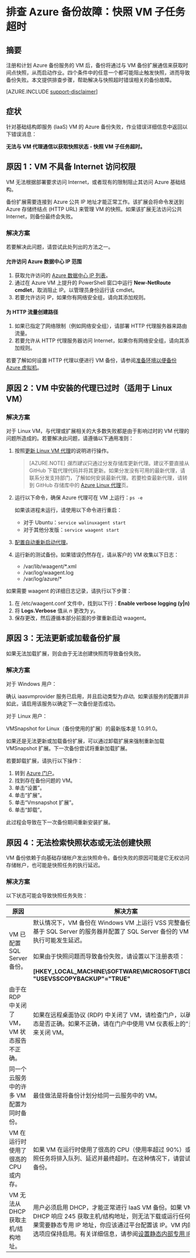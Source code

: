 <properties
    pageTitle="排查 Azure 备份故障：快照 VM 子任务超时 | Azure"
    description="与以下错误相关的 Azure VM 备份失败的症状、原因与解决方法：无法与 VM 代理通信以获取快照状态 - 快照 VM 子任务超时"
    services="backup"
    documentationcenter=""
    author="genlin"
    manager="cshepard"
    editor="" />
<tags
    ms.assetid="4b02ffa4-c48e-45f6-8363-73d536be4639"
    ms.service="backup"
    ms.workload="storage-backup-recovery"
    ms.tgt_pltfrm="na"
    ms.devlang="na"
    ms.topic="article"
    ms.date="02/07/2017"
    wacn.date="03/20/2017"
    ms.author="genli;markgal;" />  


# 排查 Azure 备份故障：快照 VM 子任务超时
## 摘要
注册和计划 Azure 备份服务的 VM 后，备份将通过与 VM 备份扩展通信来获取时间点快照，从而启动作业。四个条件中的任意一个都可能阻止触发快照，进而导致备份失败。本文提供排查步骤，帮助解决与快照超时错误相关的备份故障。

[AZURE.INCLUDE [support-disclaimer](../../includes/support-disclaimer.md)]

## 症状
针对基础结构即服务 (IaaS) VM 的 Azure 备份失败，作业错误详细信息中返回以下错误消息：

**无法与 VM 代理通信以获取快照状态 - 快照 VM 子任务超时。**
## 原因 1：VM 不具备 Internet 访问权限
VM 无法根据部署要求访问 Internet，或者现有的限制阻止其访问 Azure 基础结构。

备份扩展需要连接到 Azure 公共 IP 地址才能正常工作。该扩展会将命令发送到 Azure 存储终结点 (HTTP URL) 来管理 VM 的快照。如果该扩展无法访问公共 Internet，则备份最终会失败。

### 解决方案
若要解决此问题，请尝试此处列出的方法之一。
#### 允许访问 Azure 数据中心 IP 范围

1. 获取允许访问的 [Azure 数据中心 IP 列表](https://www.microsoft.com/en-us/download/details.aspx?id=42064)。
2. 通过在 Azure VM 上提升的 PowerShell 窗口中运行 **New-NetRoute cmdlet**，取消阻止 IP。以管理员身份运行该 cmdlet。
3. 若要允许访问 IP，如果你有网络安全组，请向其添加规则。

#### 为 HTTP 流量创建路径

1. 如果已指定了网络限制（例如网络安全组），请部署 HTTP 代理服务器来路由流量。
2. 若要允许从 HTTP 代理服务器访问 Internet，如果你有网络安全组，请向其添加规则。

若要了解如何设置 HTTP 代理以便进行 VM 备份，请参阅[准备环境以便备份 Azure 虚拟机](/documentation/articles/backup-azure-vms-prepare/#using-an-http-proxy-for-vm-backups/)。

## 原因 2：VM 中安装的代理已过时（适用于 Linux VM）

### 解决方案
对于 Linux VM，与代理或扩展相关的大多数失败都是由于影响过时的 VM 代理的问题所造成的。若要解决此问题，请遵循以下通用准则：

1. 按照[更新 Linux VM 代理](/documentation/articles/virtual-machines-linux-update-agent/)的说明进行操作。

	 >[AZURE.NOTE]
	 *强烈建议*只通过分发存储库更新代理。建议不要直接从 GitHub 下载代理代码并将其更新。如果分发没有可用的最新代理，请联系分发支持部门，了解如何安装最新代理。若要检查最新代理，请转到 GitHub 存储库中的 [Azure Linux 代理](https://github.com/Azure/WALinuxAgent/releases)页。

2. 运行以下命令，确保 Azure 代理可在 VM 上运行：`ps -e`

	如果该进程未运行，请使用以下命令进行重启：

	- 对于 Ubuntu：`service walinuxagent start`
	- 对于其他分发版：`service waagent start`

3. [配置自动重新启动代理](https://github.com/Azure/WALinuxAgent/wiki/Known-Issues#mitigate_agent_crash)。
4. 运行新的测试备份。如果错误仍然存在，请从客户的 VM 收集以下日志：

   - /var/lib/waagent/*.xml
   - /var/log/waagent.log
   - /var/log/azure/*

如果需要 waagent 的详细日志记录，请执行以下步骤：

1. 在 /etc/waagent.conf 文件中，找到以下行：**Enable verbose logging (y|n)**
2. 将 **Logs.Verbose** 值从 *n* 更改为 *y*。
3. 保存更改，然后遵循本部分前面的步骤重新启动 waagent。

## 原因 3：无法更新或加载备份扩展
如果无法加载扩展，则会由于无法创建快照而导致备份失败。

### 解决方案

对于 Windows 用户：

确认 iaasvmprovider 服务已启用，并且启动类型为*自动*。如果该服务的配置并非如此，请启用该服务以确定下一次备份是否成功。

对于 Linux 用户：

VMSnapshot for Linux（备份使用的扩展）的最新版本是 1.0.91.0。

如果还是无法更新或加载备份扩展，可以通过卸载扩展来强制重新加载 VMSnapshot 扩展。下一次备份尝试将重新加载扩展。

若要卸载扩展，请执行以下操作：

1. 转到 [Azure 门户](https://portal.azure.cn/)。
2. 找到存在备份问题的 VM。
3. 单击“设置”。
4. 单击“扩展”。
5. 单击“Vmsnapshot 扩展”。
6. 单击“卸载”。

此过程会导致在下一次备份期间重新安装扩展。

## 原因 4：无法检索快照状态或无法创建快照
VM 备份依赖于向基础存储帐户发出快照命令。备份失败的原因可能是它无权访问存储帐户，也可能是快照任务的执行延迟。

### 解决方案
以下状态可能会导致快照任务失败：

| 原因 | 解决方案 |
| --- | --- |
| VM 已配置 SQL Server 备份。 | 默认情况下，VM 备份在 Windows VM 上运行 VSS 完整备份。在运行基于 SQL Server 的服务器并配置了 SQL Server 备份的 VM 上，快照执行可能发生延迟。<br><br>如果由于快照问题而导致备份失败，请设置以下注册表项：<br><br>**[HKEY\_LOCAL\_MACHINE\\SOFTWARE\\MICROSOFT\\BCDRAGENT] "USEVSSCOPYBACKUP"="TRUE"** |
| 由于在 RDP 中关闭了 VM，VM 状态报告不正确。 | 如果在远程桌面协议 (RDP) 中关闭了 VM，请检查门户，以确定 VM 状态是否正确。如果不正确，请在门户中使用 VM 仪表板上的“关闭”选项来关闭 VM。 |
| 同一个云服务中的许多 VM 配置为同时备份。 | 最佳做法是将备份计划分给同一云服务中的 VM。 |
| VM 在运行时使用了很高的 CPU 或内存。 | 如果 VM 在运行时使用了很高的 CPU（使用率超过 90%）或内存，快照任务将排入队列、延迟并最终超时。在这种情况下，请尝试进行按需备份。 |
| VM 无法从 DHCP 获取主机/结构地址。 | 用户必须启用 DHCP，才能正常进行 IaaS VM 备份。如果 VM 无法从 DHCP 响应 245 获取主机/结构地址，则无法下载或运行任何扩展。如果需要静态专用 IP 地址，你应该通过平台配置该 IP。VM 内的 DHCP 选项应保持启用。有关详细信息，请参阅[设置静态内部专用 IP](/documentation/articles/virtual-networks-reserved-private-ip/)。 |

<!---HONumber=Mooncake_0313_2017-->
<!--Update_Description: wording update-->